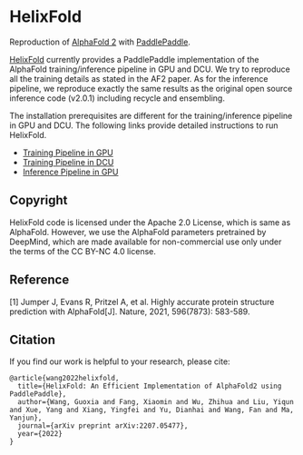 # HelixFold 

Reproduction of [AlphaFold 2](https://doi.org/10.1038/s41586-021-03819-2) with [PaddlePaddle](https://github.com/paddlepaddle/paddle).

[HelixFold](https://arxiv.org/abs/2207.05477) currently provides a PaddlePaddle implementation of the AlphaFold training/inference pipeline in GPU and DCU. We try to reproduce all the training details as stated in the AF2 paper. As for the inference pipeline, we reproduce exactly the same results as the original open source inference code (v2.0.1) including recycle and ensembling.

The installation prerequisites are different for the training/inference pipeline in GPU and DCU. The following links provide detailed instructions to run HelixFold.

* [Training Pipeline in GPU](README_train.md)
* [Training Pipeline in DCU](README_DCU.md)
* [Inference Pipeline in GPU](README_inference.md)

## Copyright

HelixFold code is licensed under the Apache 2.0 License, which is same as AlphaFold. However, we use the AlphaFold parameters pretrained by DeepMind, which are made available for non-commercial use only under the terms of the CC BY-NC 4.0 license.

## Reference

[1] Jumper J, Evans R, Pritzel A, et al. Highly accurate protein structure prediction with AlphaFold[J]. Nature, 2021, 596(7873): 583-589.

## Citation

If you find our work is helpful to your research, please cite:

```
@article{wang2022helixfold,
  title={HelixFold: An Efficient Implementation of AlphaFold2 using PaddlePaddle},
  author={Wang, Guoxia and Fang, Xiaomin and Wu, Zhihua and Liu, Yiqun and Xue, Yang and Xiang, Yingfei and Yu, Dianhai and Wang, Fan and Ma, Yanjun},
  journal={arXiv preprint arXiv:2207.05477},
  year={2022}
}
```
